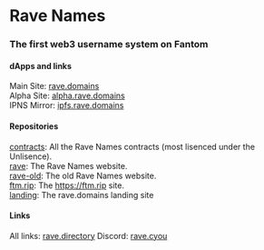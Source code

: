 # Rave Names
### The first web3 username system on Fantom

#### dApps and links
Main Site: [rave.domains](https://rave.domains)
<br>Alpha Site: [alpha.rave.domains](https://alpha.rave.domains)
<br>IPNS Mirror: [ipfs.rave.domains](https://ipfs.rave.domains)

#### Repositories
[contracts](https://github.com/rave-names/contracts): All the Rave Names contracts (most lisenced under the Unlisence).
<br>[rave](https://github.com/rave-names/rave): The Rave Names website.
<br>[rave-old](https://github.com/rave-names/rave-old): The old Rave Names website.
<br>[ftm.rip](https://github.com/rave-names/ftm.rip): The https://ftm.rip site.
<br>[landing](https://github.com/rave-names/landing): The rave.domains landing site 

#### Links
All links: [rave.directory](https://rave.directory)
Discord: [rave.cyou](https://rave.cyou)
